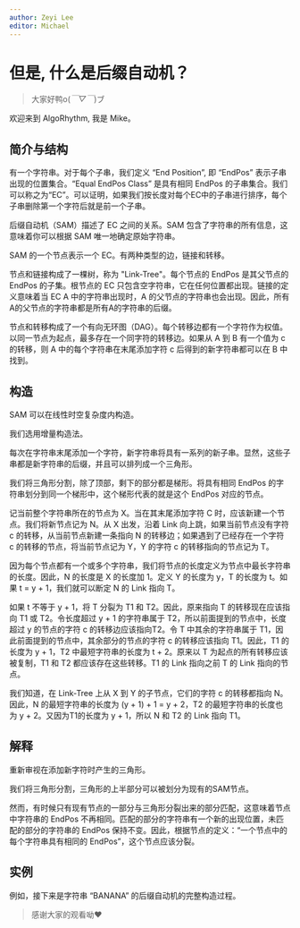 ```yaml
---
author: Zeyi Lee
editor: Michael
---
```


# 但是, 什么是后缀自动机？

> 大家好鸭o(*￣▽￣*)ブ

欢迎来到 AlgoRhythm, 我是 Mike。

## 简介与结构

有一个字符串。对于每个子串，我们定义 “End Position”, 即 “EndPos” 表示子串出现的位置集合。“Equal EndPos Class” 是具有相同 EndPos 的子串集合。我们可以称之为“EC”。可以证明，如果我们按长度对每个EC中的子串进行排序，每个子串删除第一个字符后就是前一个子串。

后缀自动机（SAM）描述了 EC 之间的关系。SAM 包含了字符串的所有信息，这意味着你可以根据 SAM 唯一地确定原始字符串。

SAM 的一个节点表示一个 EC。有两种类型的边，链接和转移。

节点和链接构成了一棵树，称为 "Link-Tree"。每个节点的 EndPos 是其父节点的 EndPos 的子集。根节点的 EC 只包含空字符串，它在任何位置都出现。链接的定义意味着当 EC A 中的字符串出现时，A 的父节点的字符串也会出现。因此，所有A的父节点的字符串都是所有A的字符串的后缀。

节点和转移构成了一个有向无环图（DAG）。每个转移边都有一个字符作为权值。以同一节点为起点，最多存在一个同字符的转移边。如果从 A 到 B 有一个值为 c 的转移，则 A 中的每个字符串在末尾添加字符 c 后得到的新字符串都可以在 B 中找到。

## 构造

SAM 可以在线性时空复杂度内构造。

我们选用增量构造法。

每次在字符串末尾添加一个字符，新字符串将具有一系列的新子串。显然，这些子串都是新字符串的后缀，并且可以排列成一个三角形。

我们将三角形分割，除了顶部，剩下的部分都是梯形。将具有相同 EndPos 的字符串划分到同一个梯形中，这个梯形代表的就是这个 EndPos 对应的节点。

记当前整个字符串所在的节点为 X。当在其末尾添加字符 C 时，应该新建一个节点。我们将新节点记为 N。从 X 出发，沿着 Link 向上跳，如果当前节点没有字符 c 的转移，从当前节点新建一条指向 N 的转移边；如果遇到了已经存在一个字符 c 的转移的节点，将当前节点记为 Y，Y 的字符 c 的转移指向的节点记为 T。

因为每个节点都有一个或多个字符串，我们将节点的长度定义为节点中最长字符串的长度。因此，N 的长度是 X 的长度加 1。定义 Y 的长度为 y，T 的长度为 t。如果 t = y + 1，我们就可以断定 N 的 Link 指向 T。

如果 t 不等于 y + 1，将 T 分裂为 T1 和 T2。因此，原来指向 T 的转移现在应该指向 T1 或 T2。令长度超过 y + 1 的字符串属于 T2，所以前面提到的节点中，长度超过 y 的节点的字符 c 的转移边应该指向T2。令 T 中其余的字符串属于 T1，因此前面提到的节点中，其余部分的节点的字符 c 的转移应该指向 T1。因此，T1 的长度为 y + 1，T2 中最短字符串的长度为 t + 2。原来以 T 为起点的所有转移应该被复制，T1 和 T2 都应该存在这些转移。T1 的 Link 指向之前 T 的 Link 指向的节点。

我们知道，在 Link-Tree 上从 X 到 Y 的子节点，它们的字符 c 的转移都指向 N。因此，N 的最短字符串的长度为 (y + 1) + 1 = y + 2，T2 的最短字符串的长度也为 y + 2。又因为T1的长度为 y + 1，所以 N 和 T2 的 Link 指向 T1。

## 解释

重新审视在添加新字符时产生的三角形。

我们将三角形分割，三角形的上半部分可以被划分为现有的SAM节点。

然而，有时候只有现有节点的一部分与三角形分裂出来的部分匹配，这意味着节点中字符串的 EndPos 不再相同。匹配的部分的字符串有一个新的出现位置，未匹配的部分的字符串的 EndPos 保持不变。因此，根据节点的定义：“一个节点中的每个字符串具有相同的 EndPos”，这个节点应该分裂。

## 实例

例如，接下来是字符串 “BANANA” 的后缀自动机的完整构造过程。

> 感谢大家的观看呦♥